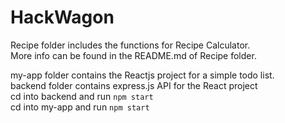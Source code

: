 # HackWagon

Recipe folder includes the functions for Recipe Calculator. <br/>
More info can be found in the README.md of Recipe folder. <br/>

my-app folder contains the Reactjs project for a simple todo list.<br/>
backend folder contains express.js API for the React project <br/>
cd into backend and run `npm start` <br/>
cd into my-app and run `npm start` <br/>